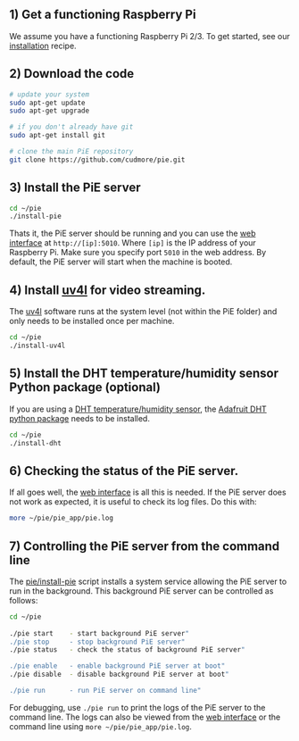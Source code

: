 ## 1) Get a functioning Raspberry Pi

We assume you have a functioning Raspberry Pi 2/3. To get started, see our [installation][install-stretch] recipe.

## 2) Download the code

```bash
# update your system
sudo apt-get update
sudo apt-get upgrade

# if you don't already have git
sudo apt-get install git

# clone the main PiE repository
git clone https://github.com/cudmore/pie.git
```

## 3) Install the PiE server

```bash
cd ~/pie
./install-pie
```

Thats it, the PiE server should be running and you can use the [web interface](web-interface.md) at `http://[ip]:5010`. Where `[ip]` is the IP address of your Raspberry Pi. Make sure you specify port `5010` in the web address. By default, the PiE server will start when the machine is booted.

## 4) Install [uv4l][uv4l] for video streaming.

The [uv4l][uv4l] software runs at the system level (not within the PiE folder) and only needs to be installed once per machine.

```bash
cd ~/pie
./install-uv4l
```

## 5) Install the DHT temperature/humidity sensor Python package (optional)

If you are using a [DHT temperature/humidity sensor][am2302], the [Adafruit DHT python package][dht] needs to be installed.

```bash
cd ~/pie
./install-dht
```

## 6) Checking the status of the PiE server.

If all goes well, the [web interface](web-interface.md) is all this is needed. If the PiE server does not work as expected, it is useful to check its log files. Do this with:

```bash
more ~/pie/pie_app/pie.log
```

## 7) Controlling the PiE server from the command line

The [pie/install-pie](install-pie) script installs a system service allowing the PiE server to run in the background. This background PiE server can be controlled as follows:

```bash
cd ~/pie
	
./pie start    - start background PiE server"
./pie stop     - stop background PiE server"
./pie status   - check the status of background PiE server"

./pie enable   - enable background PiE server at boot"
./pie disable  - disable background PiE server at boot"

./pie run      - run PiE server on command line"
```

For debugging, use `./pie run` to print the logs of the PiE server to the command line. The logs can also be viewed from the [web interface](web-interface.md) or the command line using `more ~/pie/pie_app/pie.log`.

[install-stretch]: http://blog.cudmore.io/post/2017/11/22/raspian-stretch/
[dht]: https://github.com/adafruit/DHT-sensor-library
[am2302]: https://www.adafruit.com/product/393
[uv4l]: https://www.linux-projects.org/uv4l/
